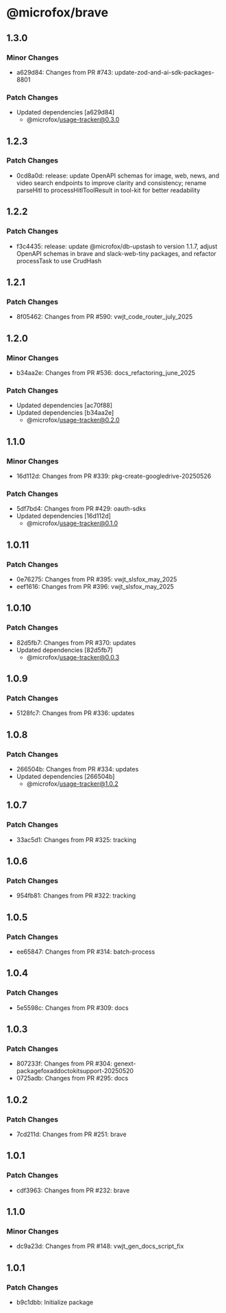 # @microfox/brave

## 1.3.0

### Minor Changes

- a629d84: Changes from PR #743: update-zod-and-ai-sdk-packages-8801

### Patch Changes

- Updated dependencies [a629d84]
  - @microfox/usage-tracker@0.3.0

## 1.2.3

### Patch Changes

- 0cd8a0d: release: update OpenAPI schemas for image, web, news, and video search endpoints to improve clarity and consistency; rename parseHitl to processHitlToolResult in tool-kit for better readability

## 1.2.2

### Patch Changes

- f3c4435: release: update @microfox/db-upstash to version 1.1.7, adjust OpenAPI schemas in brave and slack-web-tiny packages, and refactor processTask to use CrudHash

## 1.2.1

### Patch Changes

- 8f05462: Changes from PR #590: vwjt_code_router_july_2025

## 1.2.0

### Minor Changes

- b34aa2e: Changes from PR #536: docs_refactoring_june_2025

### Patch Changes

- Updated dependencies [ac70f88]
- Updated dependencies [b34aa2e]
  - @microfox/usage-tracker@0.2.0

## 1.1.0

### Minor Changes

- 16d112d: Changes from PR #339: pkg-create-googledrive-20250526

### Patch Changes

- 5df7bd4: Changes from PR #429: oauth-sdks
- Updated dependencies [16d112d]
  - @microfox/usage-tracker@0.1.0

## 1.0.11

### Patch Changes

- 0e76275: Changes from PR #395: vwjt_slsfox_may_2025
- eef1616: Changes from PR #396: vwjt_slsfox_may_2025

## 1.0.10

### Patch Changes

- 82d5fb7: Changes from PR #370: updates
- Updated dependencies [82d5fb7]
  - @microfox/usage-tracker@0.0.3

## 1.0.9

### Patch Changes

- 5128fc7: Changes from PR #336: updates

## 1.0.8

### Patch Changes

- 266504b: Changes from PR #334: updates
- Updated dependencies [266504b]
  - @microfox/usage-tracker@1.0.2

## 1.0.7

### Patch Changes

- 33ac5d1: Changes from PR #325: tracking

## 1.0.6

### Patch Changes

- 954fb81: Changes from PR #322: tracking

## 1.0.5

### Patch Changes

- ee65847: Changes from PR #314: batch-process

## 1.0.4

### Patch Changes

- 5e5598c: Changes from PR #309: docs

## 1.0.3

### Patch Changes

- 807233f: Changes from PR #304: genext-packagefoxaddoctokitsupport-20250520
- 0725adb: Changes from PR #295: docs

## 1.0.2

### Patch Changes

- 7cd211d: Changes from PR #251: brave

## 1.0.1

### Patch Changes

- cdf3963: Changes from PR #232: brave

## 1.1.0

### Minor Changes

- dc9a23d: Changes from PR #148: vwjt_gen_docs_script_fix

## 1.0.1

### Patch Changes

- b9c1dbb: Initialize package
